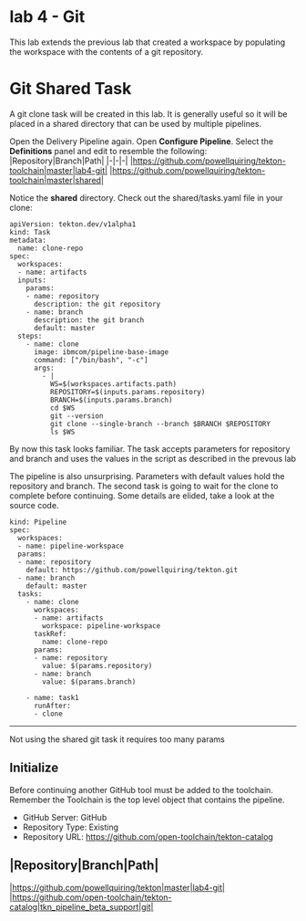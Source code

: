 # lab 4 - Git

This lab extends the previous lab that created a workspace by populating the workspace with the contents of a git repository.

# Git Shared Task

A git clone task will be created in this lab. It is generally useful so it will be placed in a shared directory that can be used by multiple pipelines.

Open the Delivery Pipeline again. Open **Configure Pipeline**. Select the **Definitions** panel and edit to resemble the following:
|Repository|Branch|Path|
|-|-|-|
|https://github.com/powellquiring/tekton-toolchain|master|lab4-git|
|https://github.com/powellquiring/tekton-toolchain|master|shared|

Notice the **shared** directory. Check out the shared/tasks.yaml file in your clone:

```
apiVersion: tekton.dev/v1alpha1
kind: Task
metadata:
  name: clone-repo
spec:
  workspaces:
  - name: artifacts
  inputs:
    params:
    - name: repository
      description: the git repository
    - name: branch
      description: the git branch
      default: master
  steps:
    - name: clone
      image: ibmcom/pipeline-base-image
      command: ["/bin/bash", "-c"]
      args:
        - |
          WS=$(workspaces.artifacts.path)
          REPOSITORY=$(inputs.params.repository)
          BRANCH=$(inputs.params.branch)
          cd $WS
          git --version
          git clone --single-branch --branch $BRANCH $REPOSITORY
          ls $WS
```

By now this task looks familiar. The task accepts parameters for repository and branch and uses the values in the script as described in the prevous lab

The pipeline is also unsurprising. Parameters with default values hold the repository and branch. The second task is going to wait for the clone to complete before continuing. Some details are elided, take a look at the source code.

```
kind: Pipeline
spec:
  workspaces:
  - name: pipeline-workspace
  params:
  - name: repository
    default: https://github.com/powellquiring/tekton.git
  - name: branch
    default: master
  tasks:
    - name: clone
      workspaces:
      - name: artifacts
        workspace: pipeline-workspace
      taskRef:
        name: clone-repo
      params:
      - name: repository
        value: $(params.repository)
      - name: branch
        value: $(params.branch)

    - name: task1
      runAfter:
      - clone
```

---

Not using the shared git task it requires too many params

## Initialize

Before continuing another GitHub tool must be added to the toolchain. Remember the Toolchain is the top level object that contains the pipeline.

- GitHub Server: GitHub
- Repository Type: Existing
- Repository URL: https://github.com/open-toolchain/tekton-catalog

## |Repository|Branch|Path|

|https://github.com/powellquiring/tekton|master|lab4-git|
|https://github.com/open-toolchain/tekton-catalog|tkn_pipeline_beta_support|git|
